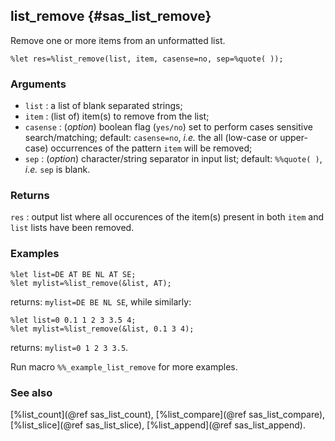 ## list_remove {#sas_list_remove}
Remove one or more items from an unformatted list. 

	%let res=%list_remove(list, item, casense=no, sep=%quote( ));

### Arguments
* `list` : a list of blank separated strings;
* `item` : (list of) item(s) to remove from the list;
* `casense` : (_option_) boolean flag (`yes/no`) set to perform cases sensitive search/matching; default:
	`casense=no`, _i.e._ the all (low-case or upper-case) occurrences of the pattern `item` will be removed;
* `sep` : (_option_) character/string separator in input list; default: `%%quote( )`, _i.e._ `sep` 
	is blank.
 
### Returns
`res` : output list where all occurences of the item(s) present in both `item` and `list` lists 
	have been removed.

### Examples

	%let list=DE AT BE NL AT SE;
	%let mylist=%list_remove(&list, AT);
	
returns: `mylist=DE BE NL SE`, while similarly:
 
	%let list=0 0.1 1 2 3 3.5 4;
	%let mylist=%list_remove(&list, 0.1 3 4);
	
returns: `mylist=0 1 2 3 3.5`.

Run macro `%%_example_list_remove` for more examples.

### See also
[%list_count](@ref sas_list_count), [%list_compare](@ref sas_list_compare), [%list_slice](@ref sas_list_slice), 
[%list_append](@ref sas_list_append).
